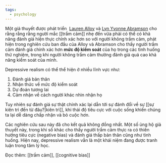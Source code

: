 ```yaml
---
tags:
  - psychology
---
```

Một giả thuyết được phát triển  [Lauren Alloy](https://en.wikipedia.org/wiki/Lauren_Alloy "Lauren Alloy") và [Lyn Yvonne Abramson](https://en.wikipedia.org/wiki/Lyn_Yvonne_Abramson) cho rằng rằng rằng người mắc [[trầm cảm]] nhẹ đến vừa phải có thể có khả năng đánh giá hiện thực chính xác hơn so với người không trầm cảm, phát hiện trong nghiên cứu ban đầu của Alloy và Abramson cho thấy người trầm cảm đánh giá chính xác hơn **mức độ kiểm soát** của họ trong các tình huống thử nghiệm, trong khi người không trầm cảm thường đánh giá quá cao khả năng kiểm soát của mình. 

Depressive realism có thể thể hiện ở nhiều lĩnh vực như:
1. Đánh giá bản thân
2. Nhận thức về mức độ kiểm soát
3. Dự đoán tương lai 
4. Cảm nhận về cách người khác nhìn nhận họ

Tuy nhiên sự đánh giá sự thật chính xác lại dẫn tới sự đánh đổi về sự [[sự kiên trì đến từ đâu?|kiên trì]], khi thái độ tiêu cực với cuộc sống khiến chúng ta lại dễ dàng chấp nhận và bỏ cuộc hơn.

Các nghiên cứu sau này đã cho kết quả không đồng nhất. Một số ủng hộ giả thuyết này, trong khi số khác cho thấy người trầm cảm thực ra có thiên hướng tiêu cực (negative bias) và đánh giá thấp bản thân cũng như tình huống. Hiện nay, depressive realism vẫn là một khái niệm đang được tranh luận trong tâm lý học.

Đọc thêm: [[trầm cảm]], [[cognitive bias]]